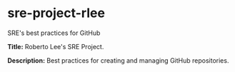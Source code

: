 # sre-project-rlee
SRE's best practices for GitHub 

**Title:**
Roberto Lee's SRE Project.

**Description:**
Best practices for creating and managing GitHub repositories.

